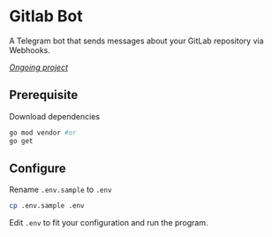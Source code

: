 # Gitlab Bot

A Telegram bot that sends messages about your GitLab repository via Webhooks.

<u>_Ongoing project_</u>

## Prerequisite

Download dependencies

```bash
go mod vendor #or
go get
```

## Configure

Rename `.env.sample` to `.env`

```bash
cp .env.sample .env
```

Edit `.env` to fit your configuration and run the program.
